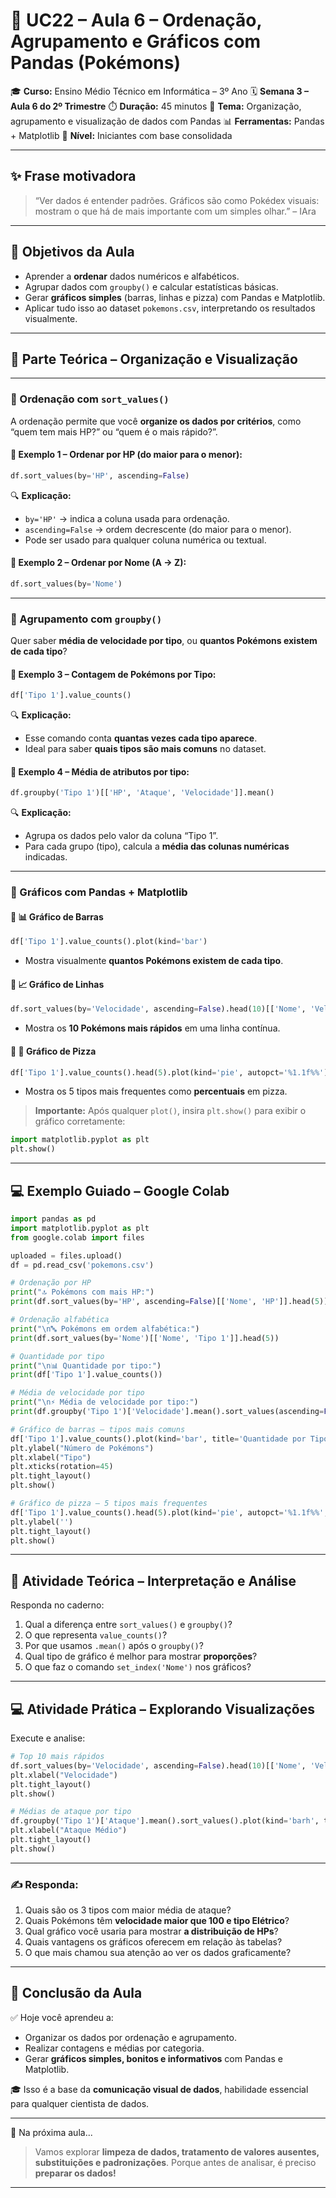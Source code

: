 # 📘 UC22 – Aula 6 – Ordenação, Agrupamento e Gráficos com Pandas (Pokémons)

🎓 **Curso:** Ensino Médio Técnico em Informática – 3º Ano
 🗓️ **Semana 3 – Aula 6 do 2º Trimestre**
 ⏱️ **Duração:** 45 minutos
 📍 **Tema:** Organização, agrupamento e visualização de dados com Pandas
 📊 **Ferramentas:** Pandas + Matplotlib
 🐍 **Nível:** Iniciantes com base consolidada

------

## ✨ Frase motivadora

> “Ver dados é entender padrões. Gráficos são como Pokédex visuais: mostram o que há de mais importante com um simples olhar.” – IAra

------

## 🎯 Objetivos da Aula

- Aprender a **ordenar** dados numéricos e alfabéticos.
- Agrupar dados com `groupby()` e calcular estatísticas básicas.
- Gerar **gráficos simples** (barras, linhas e pizza) com Pandas e Matplotlib.
- Aplicar tudo isso ao dataset `pokemons.csv`, interpretando os resultados visualmente.

------

## 🧠 Parte Teórica – Organização e Visualização

------

### 🔹 Ordenação com `sort_values()`

A ordenação permite que você **organize os dados por critérios**, como “quem tem mais HP?” ou “quem é o mais rápido?”.

#### 📌 Exemplo 1 – Ordenar por HP (do maior para o menor):

```python
df.sort_values(by='HP', ascending=False)
```

🔍 **Explicação:**

- `by='HP'` → indica a coluna usada para ordenação.
- `ascending=False` → ordem decrescente (do maior para o menor).
- Pode ser usado para qualquer coluna numérica ou textual.

#### 📌 Exemplo 2 – Ordenar por Nome (A → Z):

```python
df.sort_values(by='Nome')
```

------

### 🔹 Agrupamento com `groupby()`

Quer saber **média de velocidade por tipo**, ou **quantos Pokémons existem de cada tipo**?

#### 📌 Exemplo 3 – Contagem de Pokémons por Tipo:

```python
df['Tipo 1'].value_counts()
```

🔍 **Explicação:**

- Esse comando conta **quantas vezes cada tipo aparece**.
- Ideal para saber **quais tipos são mais comuns** no dataset.

#### 📌 Exemplo 4 – Média de atributos por tipo:

```python
df.groupby('Tipo 1')[['HP', 'Ataque', 'Velocidade']].mean()
```

🔍 **Explicação:**

- Agrupa os dados pelo valor da coluna “Tipo 1”.
- Para cada grupo (tipo), calcula a **média das colunas numéricas** indicadas.

------

### 🔹 Gráficos com Pandas + Matplotlib

#### 🎨 📊 Gráfico de Barras

```python
df['Tipo 1'].value_counts().plot(kind='bar')
```

- Mostra visualmente **quantos Pokémons existem de cada tipo**.

#### 🎨 📈 Gráfico de Linhas

```python
df.sort_values(by='Velocidade', ascending=False).head(10)[['Nome', 'Velocidade']].set_index('Nome').plot(kind='line')
```

- Mostra os **10 Pokémons mais rápidos** em uma linha contínua.

#### 🎨 🥧 Gráfico de Pizza

```python
df['Tipo 1'].value_counts().head(5).plot(kind='pie', autopct='%1.1f%%')
```

- Mostra os 5 tipos mais frequentes como **percentuais** em pizza.

> **Importante:** Após qualquer `plot()`, insira `plt.show()` para exibir o gráfico corretamente:

```python
import matplotlib.pyplot as plt
plt.show()
```

------

## 💻 Exemplo Guiado – Google Colab

```python
import pandas as pd
import matplotlib.pyplot as plt
from google.colab import files

uploaded = files.upload()
df = pd.read_csv('pokemons.csv')

# Ordenação por HP
print("🔝 Pokémons com mais HP:")
print(df.sort_values(by='HP', ascending=False)[['Nome', 'HP']].head(5))

# Ordenação alfabética
print("\n🔤 Pokémons em ordem alfabética:")
print(df.sort_values(by='Nome')[['Nome', 'Tipo 1']].head(5))

# Quantidade por tipo
print("\n📊 Quantidade por tipo:")
print(df['Tipo 1'].value_counts())

# Média de velocidade por tipo
print("\n⚡ Média de velocidade por tipo:")
print(df.groupby('Tipo 1')['Velocidade'].mean().sort_values(ascending=False))

# Gráfico de barras – tipos mais comuns
df['Tipo 1'].value_counts().plot(kind='bar', title='Quantidade por Tipo')
plt.ylabel("Número de Pokémons")
plt.xlabel("Tipo")
plt.xticks(rotation=45)
plt.tight_layout()
plt.show()

# Gráfico de pizza – 5 tipos mais frequentes
df['Tipo 1'].value_counts().head(5).plot(kind='pie', autopct='%1.1f%%', title='Top 5 Tipos de Pokémon')
plt.ylabel('')
plt.tight_layout()
plt.show()
```

------

## 💬 Atividade Teórica – Interpretação e Análise

Responda no caderno:

1. Qual a diferença entre `sort_values()` e `groupby()`?
2. O que representa `value_counts()`?
3. Por que usamos `.mean()` após o `groupby()`?
4. Qual tipo de gráfico é melhor para mostrar **proporções**?
5. O que faz o comando `set_index('Nome')` nos gráficos?

------

## 💻 Atividade Prática – Explorando Visualizações

Execute e analise:

```python
# Top 10 mais rápidos
df.sort_values(by='Velocidade', ascending=False).head(10)[['Nome', 'Velocidade']].set_index('Nome').plot(kind='barh', title='Top 10 Velocidade')
plt.xlabel("Velocidade")
plt.tight_layout()
plt.show()

# Médias de ataque por tipo
df.groupby('Tipo 1')['Ataque'].mean().sort_values().plot(kind='barh', title='Média de Ataque por Tipo')
plt.xlabel("Ataque Médio")
plt.tight_layout()
plt.show()
```

------

### ✍️ Responda:

1. Quais são os 3 tipos com maior média de ataque?
2. Quais Pokémons têm **velocidade maior que 100 e tipo Elétrico**?
3. Qual gráfico você usaria para mostrar **a distribuição de HPs**?
4. Quais vantagens os gráficos oferecem em relação às tabelas?
5. O que mais chamou sua atenção ao ver os dados graficamente?

------

## 📎 Conclusão da Aula

✅ Hoje você aprendeu a:

- Organizar os dados por ordenação e agrupamento.
- Realizar contagens e médias por categoria.
- Gerar **gráficos simples, bonitos e informativos** com Pandas e Matplotlib.

🎓 Isso é a base da **comunicação visual de dados**, habilidade essencial para qualquer cientista de dados.

------

🔮 Na próxima aula...

> Vamos explorar **limpeza de dados, tratamento de valores ausentes, substituições e padronizações**.
>  Porque antes de analisar, é preciso **preparar os dados!**

------

